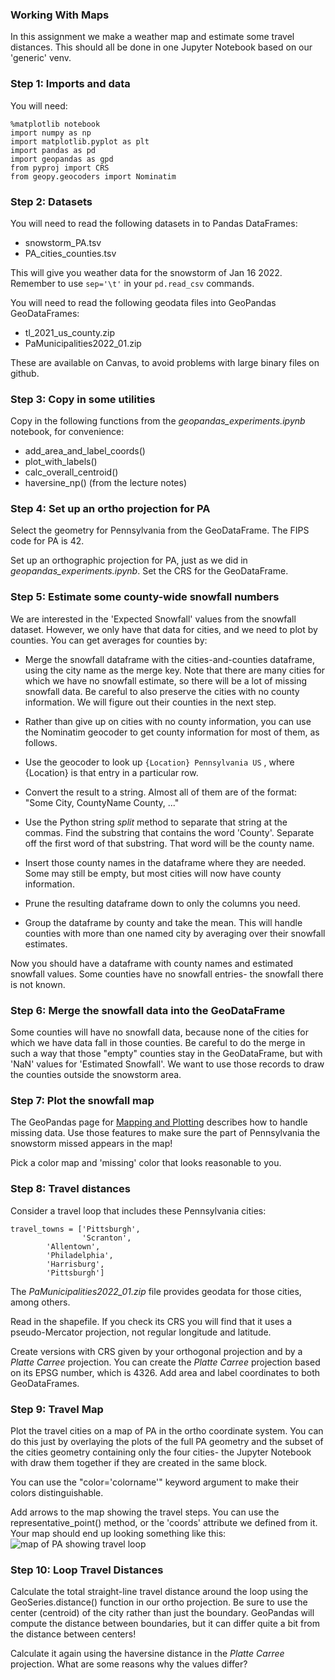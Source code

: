 ### Working With Maps

In this assignment we make a weather map and estimate
some travel distances.  This should all be done in one Jupyter
Notebook based on our 'generic' venv.



### Step 1: Imports and data

You will need:
```
%matplotlib notebook
import numpy as np
import matplotlib.pyplot as plt
import pandas as pd
import geopandas as gpd
from pyproj import CRS
from geopy.geocoders import Nominatim
```



### Step 2: Datasets

You will need to read the following datasets in to Pandas DataFrames:
* snowstorm_PA.tsv
* PA_cities_counties.tsv

This will give you weather data for the snowstorm of Jan 16 2022.
Remember to use ```sep='\t'``` in your ```pd.read_csv``` commands.


You will need to read the following geodata files into GeoPandas GeoDataFrames:
* tl_2021_us_county.zip
* PaMunicipalities2022_01.zip

These are available on Canvas, to avoid problems with large binary
files on github.



### Step 3: Copy in some utilities

Copy in the following functions from the *geopandas_experiments.ipynb*
notebook, for convenience:
* add_area_and_label_coords()
* plot_with_labels()
* calc_overall_centroid()
* haversine_np()  (from the lecture notes)



### Step 4: Set up an ortho projection for PA

Select the geometry for Pennsylvania from the GeoDataFrame.  The
FIPS code for PA is 42.

Set up an orthographic projection for PA, just as we did in
*geopandas_experiments.ipynb*.  Set the CRS for the GeoDataFrame.



### Step 5: Estimate some county-wide snowfall numbers

We are interested in the 'Expected Snowfall' values from the
snowfall dataset.  However, we only have that data for cities,
and we need to plot by counties.  You can get averages for
counties by:


* Merge the snowfall dataframe with the cities-and-counties dataframe,
using the city name as the merge key.  Note that there are many cities
for which we have no snowfall estimate, so there will be a lot of
missing snowfall data.  Be careful to also preserve the cities with no
county information.  We will figure out their counties in the next step.


* Rather than give up on cities with no county information,
  you can use the Nominatim geocoder to get county
  information for most of them, as follows.
 * Use the geocoder to look up `{Location} Pennsylvania US` , where
   {Location} is that entry in a particular row.
 * Convert the result to a string.  Almost all of them are of the
   format: "Some City, CountyName County, ..."


 * Use the Python string _split_ method to separate that string at
   the commas.  Find the substring that contains the word 'County'.
   Separate off the first word of that substring.  That word will
   be the county name.


* Insert those county names in the dataframe where they are needed.  Some
  may still be empty, but most cities will now have county information.
* Prune the resulting dataframe down to only the columns you need.


* Group the dataframe by county and take the mean.  This will handle
counties with more than one named city by averaging over their
snowfall estimates.

Now you should have a dataframe with county names and estimated
snowfall values.  Some counties have no snowfall entries- the snowfall
there is not known.



### Step 6: Merge the snowfall data into the GeoDataFrame

Some counties will have no snowfall data, because none of the cities for
which we have data fall in those counties.  Be careful to do the merge in such
a way that those "empty" counties stay in the GeoDataFrame, but with 'NaN' values
for 'Estimated Snowfall'.  We want to use those records to draw
the counties outside the snowstorm area.



### Step 7: Plot the snowfall map

The GeoPandas page for
[Mapping and Plotting](https://geopandas.org/en/stable/docs/user_guide/mapping.html)
describes how to handle missing data.  Use those features to make
sure the part of Pennsylvania the snowstorm missed appears in the
map!

Pick a color map and 'missing' color that looks reasonable to you.



### Step 8: Travel distances

Consider a travel loop that includes these Pennsylvania cities:
```
travel_towns = ['Pittsburgh',
                'Scranton',
		'Allentown',
		'Philadelphia',
		'Harrisburg',
		'Pittsburgh']
```
The _PaMunicipalities2022_01.zip_ file provides geodata for
those cities, among others.


Read in the shapefile.  If you check its CRS you will find that it
uses a pseudo-Mercator projection, not regular longitude and latitude.

Create versions with CRS given by your
orthogonal projection and by a _Platte Carree_ projection.  You can
create the _Platte Carree_ projection based on its EPSG number,
which is 4326.  Add area and label coordinates to both GeoDataFrames.



### Step 9: Travel Map

Plot the travel cities on a map of PA in the ortho coordinate system. You
can do this just by overlaying the plots of the full PA geometry and the
subset of the cities geometry containing only the four cities- the Jupyter
Notebook with draw them together if they are created in the same block.

You can use the "color='colorname'" keyword argument to make their colors
distinguishable.


Add arrows to the map showing the travel steps.  You can use the
representative_point() method, or the 'coords' attribute we defined
from it.  Your map should end up looking something like this:
![map of PA showing travel loop](images/pa_travel_loop.png)



### Step 10: Loop Travel Distances

Calculate the total straight-line travel distance around the loop
using the GeoSeries.distance() function in our ortho projection.
Be sure to use the center (centroid) of the city rather than just
the boundary.  GeoPandas will compute the distance between boundaries,
but it can differ quite a bit from the distance between centers!

Calculate it again using the haversine distance in the _Platte Carree_
projection.  What are some reasons why the values differ?